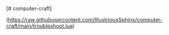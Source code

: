 [# computer-craft]

(https://raw.githubusercontent.com/IllustriousSphinx/computer-craft/main/troubleshoot.lua)
